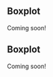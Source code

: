 <!-- --8<-- [start:usage] -->
## Boxplot
Coming soon!
<!-- ### Simple
=== "dx"

    ```python
    dx.boxplot(df, ...)
    ```
    ![](../screenshots/plotting_boxplot_simple1.png)

=== "pd.options.plotting.backend = 'dx'"

    !!! info "Make sure you [enable `dx` as a pandas plotting backend](../plotting/overview.md#enabling-pandas-plotting-backend) first."

    ```python
    df.plot(kind='boxplot', x='keyword_column', y='integer_column')
    ```
    ![](../screenshots/plotting_boxplot_simple1_pd.png)

### Customized

=== "dx"

    ```python
    dx.boxplot(
        df, 
        ...
    )
    ```
    ![](../screenshots/plotting_boxplot_custom1.png)

=== "pd.options.plotting.backend = 'dx'"

    !!! info "Make sure you [enable `dx` as a pandas plotting backend](../plotting/overview.md#enabling-pandas-plotting-backend) first."

    ```python
    df.plot(
        kind='boxplot',
        ...
    )
    ```
    ![](../screenshots/plotting_boxplot_custom1_pd.png) -->

<!-- --8<-- [end:usage] -->

<!-- --8<-- [start:ref] -->
## Boxplot
Coming soon!
<!-- ::: src.dx.plotting.dex.boxplot -->
<!-- --8<-- [end:ref] -->